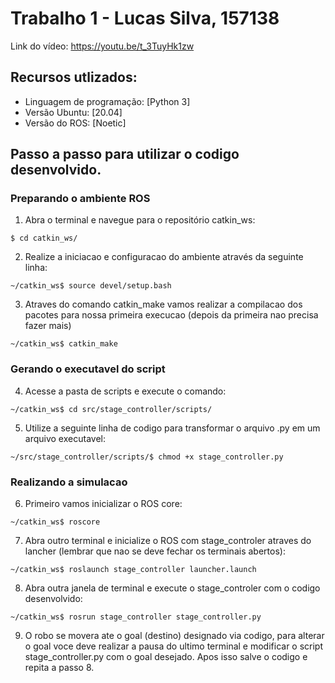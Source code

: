 # Trabalho 1 - Lucas Silva, 157138

Link do vídeo: https://youtu.be/t_3TuyHk1zw

## Recursos utlizados:
- Linguagem de programação: [Python 3]
- Versão Ubuntu: [20.04]
- Versão do ROS: [Noetic]

## Passo a passo para utilizar o codigo desenvolvido.

### Preparando o ambiente ROS
1. Abra o terminal e navegue para o repositório catkin_ws:

```sheel
$ cd catkin_ws/
```
2. Realize a iniciacao e configuracao do ambiente através da seguinte linha:

```sheel
~/catkin_ws$ source devel/setup.bash 
```
3. Atraves do comando catkin_make vamos realizar a compilacao dos pacotes para nossa primeira execucao (depois da primeira nao precisa fazer mais)

```sheel
~/catkin_ws$ catkin_make
```
### Gerando o executavel do script
4. Acesse a pasta de scripts e execute o comando:

```sheel
~/catkin_ws$ cd src/stage_controller/scripts/
```
5. Utilize a seguinte linha de codigo para transformar o arquivo .py em um arquivo executavel:

```sheel
~/src/stage_controller/scripts/$ chmod +x stage_controller.py
```
### Realizando a simulacao

6. Primeiro vamos inicializar o ROS core:

```sheel
~/catkin_ws$ roscore
```

7. Abra outro terminal e inicialize o ROS com stage_controler atraves do lancher (lembrar que nao se deve fechar os terminais abertos):
```sheel
~/catkin_ws$ roslaunch stage_controller launcher.launch
```

8. Abra outra janela de terminal e execute o stage_controler com o codigo desenvolvido:
```sheel
~/catkin_ws$ rosrun stage_controller stage_controller.py
```

9. O robo se movera ate o goal (destino) designado via codigo, para alterar o goal voce deve realizar a pausa do ultimo terminal e modificar o script stage_controller.py com o goal desejado. Apos isso salve o codigo e repita a passo 8.

